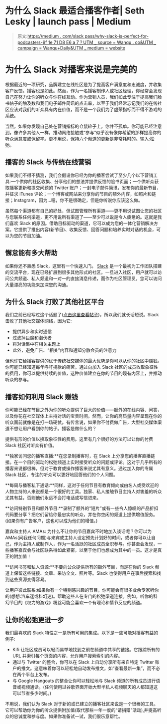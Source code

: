 # 为什么 Slack 最适合播客作者| Seth Lesky | launch pass | Medium

> 原文:[https://medium . com/slack pass/why-slack-is-perfect-for-podcasters-9f 1e 71 D8 E6 a 7？UTM _ source = Wanqu . co&UTM _ campaign = Wanqu+Daily&UTM _ medium = website](https://medium.com/slackpass/why-slack-is-perfect-for-podcasters-9f1e71d8e6a7?utm_source=wanqu.co&utm_campaign=Wanqu+Daily&utm_medium=website)

# 为什么 Slack 对播客来说是完美的



根据最近的一项研究，品牌建立在线社区是为了提高客户满意度和忠诚度，并收集客户反馈。播客也是如此。然而，作为一名播客制作人或社区经理，你经常会发现自己在努力让你的听众与你在线互动。作为营销人员，我们如此专注于提高我们脸书帖子的触及数和我们电子邮件简讯的点击率，以至于我们经常忘记我们的在线社区应该对我们的听众具有内在价值，而不是一个我们为了虚荣指标而不得不游戏的系统。

当然，如果你发现自己处在营销指标的仓鼠轮子上，你并不孤单。你可能已经注意到，像许多其他人一样，推动网络接触或“参与”似乎没有像你希望的那样提高你的听众满意度或保留率。更不用说，保持六个频道的更新是非常耗时的。输入:松弛。

## 播客的 Slack 与传统在线营销

如果我们不得不猜测，我们会假设你已经为你的播客尝试了至少几个以下营销工具:一个供你的社区收集、分享他们的想法并提供反馈的脸书页面；一个供听众获取播客更新和提交问题的 Twitter 账户；一封电子邮件简讯，发布你的最新节目，并征求 iTunes 评论；一个博客或网站来分享你的节目的额外内容，如照片和链接；Instagram，因为…嗯，你不是很确定，但是你听说你应该这么做。

虽然每个渠道都有自己的好处，但试图管理所有渠道——更不用说试图让您的社区与您联系任何渠道，更不用说所有渠道了——至少可以说是令人疲惫的。这就是我们喜欢 Slack 的原因。借助目标驱动的渠道，它可以成为您的一体化营销解决方案。它提供了推出内容(新节目)、收集反馈、回答问题和培养实时对话的机会，可以为您的节目加油。

## 懈怠能有多大帮助

如果你还不熟悉 Slack，这里有一个快速入门。 [Slack](https://slack.com/is) 是一个最初为工作团队搭建的交流平台，现在已经扩展到很多其他形式的社区。一旦进入社区，用户就可以访问公共频道、私人频道和一对一的直接消息传递，而作为社区管理员，您可以访问大量漂亮的功能来加深您的沟通。

## 为什么 Slack 打败了其他社区平台

我们之前已经写过这个话题了([点击这里查看帖子](/slackpass/slack-and-the-future-of-online-communities-ac06895b09e4#.q0ez5ejza))，所以我们就长话短说。Slack 击败了其他社交媒体网络，因为它:

*   提供异步和实时通信
*   过滤掉巨魔和潜伏者
*   将对话集中在相关主题上
*   此外，避免广告、“相关”内容和通知分散会员的注意力

但也许它给播客提供的优于传统社交媒体的最大优势是你可以从你的社区中赚钱。你可能已经知道每年呼吁捐款的痛苦。通过向加入 Slack 社区的成员收取象征性的费用，你可以提供持续的价值，这种价值建立在你的节目的现有内容上，并推动听众的参与。

## 播客如何利用 Slack 赚钱

你可能已经在节目之外为你的听众提供了巨大的价值——额外的在线内容、问答，以及你花在社交媒体上主持对话的宝贵时间。然而，让你的高质量内容呈现在你的听众面前就像是在打一场硬仗。有传言说，如果你不付费做广告，大型社交媒体渠道不想让用户看到你的帖子。播客是做什么的？

提供有形的价值以换取象征性的费用。这里有几个很好的方法可以让你的付费 Slack 社区对听众有价值。

**独家访问您的播客直播:**在您录制播客时，在 Slack 上分享您的播客直播链接。在一个目的驱动的松弛频道上实时接受听众的问题或评论。这对于几乎所有的播客来说都很棒，但对于教育或操作播客来说尤其有意义。通过加入你的专属 Slack 社区，专注的听众可以更好地回答他们的个人问题。

**每周与播客私下通话:**同样，这对于任何节目有教育倾向或由名人或受欢迎的人物主持的人来说都是一个很好的工具。独家、私人接触节目主持人对害羞的听众尤其有益，否则他们永远不会打电话或写信进来。

**访问特别节目和额外节目:**录制了额外的“短片”或有一些令人惊叹的产品折扣代码要分享？把它们留给你最忠实的听众，并在你空闲的频道上提供增值服务。(如果你有广告客户，这也可以成为他们的增值。)

嘉宾和主持人 AMAs: 为什么不让你的节目嘉宾不时地加入谈话呢？你可以为 AMAs(问我任何问题)与来宾或主持人设定预先计划好的时间，或者你可以让自己，作为主持人或制作人，作为一名活跃的社区成员全职参与。你甚至会发现，一些播客嘉宾会与社区联系得如此紧密，以至于他们也想成为其中的一员。这才是真正的附加值！

**访问书签和私人资源:**不要向公众提供所有的额外节目，而是在你的 Slack 频道上保留这些链接、文章、采访全文、照片等。Slack 也使得用户在事后搜索和找到这些资源变得容易。

让用户彼此联系:如果你有一个特别感兴趣的节目，你可能会有很多业余专家听你的(想想:汽车迷或科幻迷)。帮助这些人在专门的松弛渠道连接。例如，听你的科幻节目的《权力的游戏》粉丝可能会喜欢一个有理论和情节反应的频道。

## 让你的松弛更进一步

我们最喜欢的 Slack 特性之一是所有可用的集成。以下是一些可能对播客有益的例子:

*   Kifi 让社区成员可以轻而易举地找到之前在频道中共享的链接。它跟踪所有的 URL 并索引每个页面的内容，允许用户搜索索引的内容。
*   通过与 Twitter 的整合，你可以在 Slack 上自动分享所有来自特定 Twitter 账户的推文。这意味着你可以轻松地自动发布推文，如“查看最新一集”，而不必在两个平台上发布。
*   与 Google Hangouts 的整合让你可以轻松地与 Slack 频道的所有成员进行语音或视频通话。(任何使用过谷歌界面开始大型半私人视频聊天的人都知道这可以节省多少时间。)

不用说，我们认为 Slack 对于新的或已建立的播客社区来说是一个很棒的工具。它可以帮助你为你的听众提供附加值(取代那些一年一度的“请捐赠”活动),并提高听众的忠诚度和参与度。如果你准备试一试，我们很乐意帮忙。


